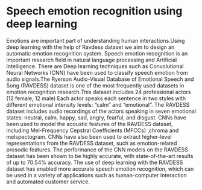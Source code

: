 # Speech emotion recognition using deep learning
Emotions are important part of understanding human interactions.Using deep learning  with the help of Ravdess dataset we aim to design an automatic emotion recognition system.
Speech emotion recognition is an important research field in natural language processing and Artificial Intelligence. There are Deep learning techniques such as Convolutional Neural Networks (CNN) have been used to classify speech emotion from audio signals.The Ryerson Audio-Visual Database of Emotional Speech and Song (RAVDESS) dataset is one of the most frequently used datasets in emotion recognition research.This dataset includes 24 professional actors (12 female, 12 male) 
Each actor speaks each sentence in two styles with different emotional intensity levels: “calm” and “emotional”.
The RAVDESS dataset includes audio recordings of the actors speaking in seven emotional states: neutral, calm, happy, sad, angry, fearful, and disgust.
CNNs have been used to model the acoustic features of the RAVDESS dataset, including Mel-Frequency Cepstral Coefficients (MFCCs) ,chroma and melspectogram. 
CNNs have also been used to extract higher-level representations from the RAVDESS dataset, such as emotion-related prosodic features.
The performance of the CNN models on the RAVDESS dataset has been shown to be highly accurate, with state-of-the-art results of up to 70.54% accuracy. 
The use of deep learning with the RAVDESS dataset has enabled more accurate speech emotion recognition, which can be used in a variety of applications such as human-computer interaction and automated customer service.
